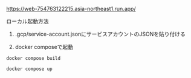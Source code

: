 https://web-754763122215.asia-northeast1.run.app/

ローカル起動方法

1. .gcp/service-account.jsonにサービスアカウントのJSONを貼り付ける

2. docker composeで起動
```
docker compose build

docker compose up
```
